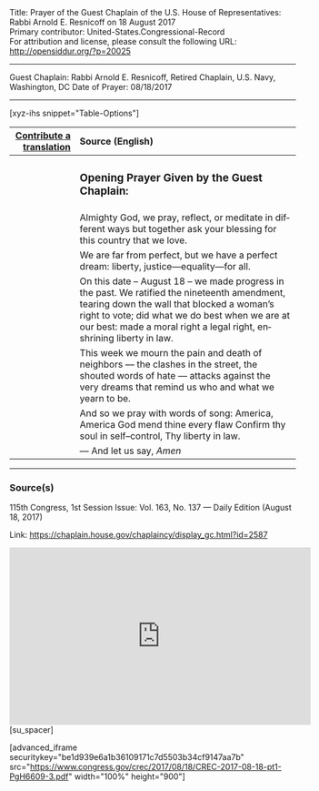 <html>
<head></head>
<body>
Title: Prayer of the Guest Chaplain of the U.S. House of Representatives: Rabbi Arnold E. Resnicoff on 18 August 2017<br />
Primary contributor: United-States.Congressional-Record<br />
For attribution and license, please consult the following URL: <a href="http://opensiddur.org/?p=20025">http://opensiddur.org/?p=20025</a>
<p />
<hr />

Guest Chaplain: Rabbi Arnold E. Resnicoff, Retired Chaplain, U.S. Navy, Washington, DC
Date of Prayer: 08/18/2017

<hr />

[xyz-ihs snippet="Table-Options"]<table style="margin-left: auto; margin-right: auto;" class="draggable">
<thead><tr><th id="x" style="text-align: right;"><a href="/translate/" target="_blank" rel="noopener">Contribute a translation</a></th><th style="text-align: left;">Source (English)</th></tr></thead>
<tbody>
<tr><td style="vertical-align:top;">
<div class="liturgy" lang="he">

</span></div></td>
 
<td style="vertical-align:top;">
<div class="english" lang="en">
<h3>Opening Prayer Given by the Guest Chaplain:</h3>
</div></td></tr>


<tr><td style="vertical-align:top;">
<div class="liturgy" lang="he">

</span></div></td>
 
<td style="vertical-align:top;">
<div class="english" lang="en">
Almighty God,
we pray, 
reflect, 
or meditate in different ways 
but together ask your blessing 
for this country that we love.
</div></td></tr>


<tr><td style="vertical-align:top;">
<div class="liturgy" lang="he">

</span></div></td>
 
<td style="vertical-align:top;">
<div class="english" lang="en">
We are far from perfect, 
but we have a perfect dream: 
liberty, justice—equality—for all.
</div></td></tr>


<tr><td style="vertical-align:top;">
<div class="liturgy" lang="he">

</span></div></td>
 
<td style="vertical-align:top;">
<div class="english" lang="en">
On this date – August 18 – 
we made progress in the past. 
We ratified the nineteenth amendment, 
tearing down the wall that blocked a woman’s right to vote;
did what we do best when we are at our best:
made a moral right a legal right, 
enshrining liberty in law.
</div></td></tr>


<tr><td style="vertical-align:top;">
<div class="liturgy" lang="he">

</span></div></td>
 
<td style="vertical-align:top;">
<div class="english" lang="en">
This week 
we mourn the pain and death of neighbors –– 
the clashes in the street, 
the shouted words of hate –– 
attacks against 
the very dreams that remind us who and what we yearn to be.
</div></td></tr>


<tr><td style="vertical-align:top;">
<div class="liturgy" lang="he">

</span></div></td>
 
<td style="vertical-align:top;">
<div class="english" lang="en">
And so we pray with words of song:
America, America
God mend thine every flaw
Confirm thy soul in self–control,
Thy liberty in law.
</div></td></tr>


<tr><td style="vertical-align:top;">
<div class="liturgy" lang="he">

</span></div></td>
 
<td style="vertical-align:top;">
<div class="english" lang="en">
–– And let us say, <em>Amen</em>
</div></td></tr>
</tbody></table>

<hr />

<h3>Source(s)</h3>

115th Congress, 1st Session
Issue: Vol. 163, No. 137 — Daily Edition (August 18, 2017)

Link: <a href="https://chaplain.house.gov/chaplaincy/display_gc.html?id=2587">https://chaplain.house.gov/chaplaincy/display_gc.html?id=2587</a>

<iframe width=530 height=312 src='https://www.c-span.org/video/standalone/?c4727153/prayer-rabbi-arnold-e-resnicoff' allowfullscreen='allowfullscreen' frameborder=0></iframe>[su_spacer]

[advanced_iframe securitykey="be1d939e6a1b36109171c7d5503b34cf9147aa7b" src="https://www.congress.gov/crec/2017/08/18/CREC-2017-08-18-pt1-PgH6609-3.pdf" width="100%" height="900"]
</body>
</html>